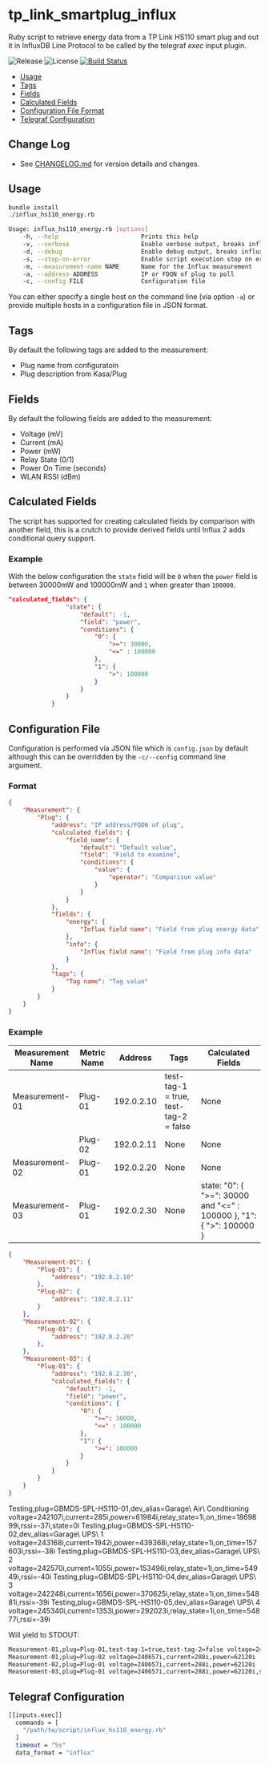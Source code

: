 # tp_link_smartplug_influx

Ruby script to retrieve energy data from a TP Link HS110 smart plug and out it in InfluxDB Line Protocol to be called by the telegraf *exec* input plugin.

![Release](https://img.shields.io/github/release/bmhughes/tp_link_smartplug_influx.svg)
![License](https://img.shields.io/github/license/bmhughes/tp_link_smartplug_influx.svg)
[![Build Status](https://travis-ci.org/bmhughes/tp_link_smartplug_influx.svg?branch=master)](https://travis-ci.org/bmhughes/tp_link_smartplug_influx)

- [Usage](#usage)
- [Tags](#tags)
- [Fields](#fields)
- [Calculated Fields](#calculated-fields)
- [Configuration File Format](#configuration-file)
- [Telegraf Configuration](#telegraf-configuration)

## Change Log

- See [CHANGELOG.md](/CHANGELOG.md) for version details and changes.

## Usage

```bash
bundle install
./influx_hs110_energy.rb
```

```bash
Usage: influx_hs110_energy.rb [options]
    -h, --help                       Prints this help
    -v, --verbose                    Enable verbose output, breaks influx line format. TESTING ONLY
    -d, --debug                      Enable debug output, breaks influx line format. TESTING ONLY
    -s, --stop-on-error              Enable script execution stop on error when polling a plug
    -m, --measurement-name NAME      Name for the Influx measurement
    -a, --address ADDRESS            IP or FDQN of plug to poll
    -c, --config FILE                Configuration file
```

You can either specify a single host on the command line (via option `-a`) or provide multiple hosts in a configuration file in JSON format.

## Tags

By default the following tags are added to the measurement:

- Plug name from configuratoin
- Plug description from Kasa/Plug

## Fields

By default the following fields are added to the measurement:

- Voltage (mV)
- Current (mA)
- Power (mW)
- Relay State (0/1)
- Power On Time (seconds)
- WLAN RSSI (dBm)

## Calculated Fields

The script has supported for creating calculated fields by comparison with another field, this is a crutch to provide derived fields until Influx 2 adds conditional query support.

### Example

With the below configuration the `state` field will be `0` when the `power` field is between 30000mW and 100000mW and `1` when greater than `100000`.

```json
"calculated_fields": {
                "state": {
                    "default": -1,
                    "field": "power",
                    "conditions": {
                        "0": {
                            ">=": 30000,
                            "<=" : 100000
                        },
                        "1": {
                            ">": 100000
                        }
                    }
                }
            }
```

## Configuration File

Configuration is performed via JSON file which is `config.json` by default although this can be overridden by the `-c/--config` command line argument.

### Format

```json
{
    "Measurement": {
        "Plug": {
            "address": "IP address/FQDN of plug",
            "calculated_fields": {
                "field_name": {
                    "default": "Default value",
                    "field": "Field to examine",
                    "conditions": {
                        "value": {
                            "operator": "Comparison value"
                        }
                    }
                }
            },
            "fields": {
                "energy": {
                    "Influx field name": "Field from plug energy data"
                },
                "info": {
                    "Influx field name": "Field from plug info data"
                }
            },
            "tags": {
                "Tag name": "Tag value"
            }
        }
    }
}
```

### Example

| Measurement Name | Metric Name | Address    | Tags                                  | Calculated Fields                                                    |
|------------------|-------------| -----------|---------------------------------------|----------------------------------------------------------------------|
| Measurement-01   | Plug-01     | 192.0.2.10 | test-tag-1 = true, test-tag-2 = false | None                                                                 |
|                  | Plug-02     | 192.0.2.11 | None                                  | None                                                                 |
| Measurement-02   | Plug-01     | 192.0.2.20 | None                                  | None                                                                 |
| Measurement-03   | Plug-01     | 192.0.2.30 | None                                  | state: "0": { ">=": 30000 and "<=" : 100000 }, "1": { ">": 100000 }  |

```json
{
    "Measurement-01": {
        "Plug-01": {
            "address": "192.0.2.10"
        },
        "Plug-02": {
            "address": "192.0.2.11"
        }
    },
    "Measurement-02": {
        "Plug-01": {
            "address": "192.0.2.20"
        },
    },
    "Measurement-03": {
        "Plug-01": {
            "address": "192.0.2.30",
            "calculated_fields": {
                "default": -1,
                "field": "power",
                "conditions": {
                    "0": {
                        ">=": 30000,
                        "<=" : 100000
                    },
                    "1": {
                        ">=": 100000
                    }
                }
            }
        }
    }
}
```

Testing,plug=GBMDS-SPL-HS110-01,dev_alias=Garage\ Air\ Conditioning voltage=242107i,current=285i,power=61984i,relay_state=1i,on_time=1869899i,rssi=-37i,state=0i
Testing,plug=GBMDS-SPL-HS110-02,dev_alias=Garage\ UPS\ 1 voltage=243168i,current=1942i,power=439368i,relay_state=1i,on_time=157603i,rssi=-38i
Testing,plug=GBMDS-SPL-HS110-03,dev_alias=Garage\ UPS\ 2 voltage=242570i,current=1055i,power=153496i,relay_state=1i,on_time=54949i,rssi=-40i
Testing,plug=GBMDS-SPL-HS110-04,dev_alias=Garage\ UPS\ 3 voltage=242248i,current=1656i,power=370625i,relay_state=1i,on_time=54881i,rssi=-39i
Testing,plug=GBMDS-SPL-HS110-05,dev_alias=Garage\ UPS\ 4 voltage=245340i,current=1353i,power=292023i,relay_state=1i,on_time=54877i,rssi=-39i

Will yield to STDOUT:

```bash
Measurement-01,plug=Plug-01,test-tag-1=true,test-tag-2=false voltage=240657i,current=288i,power=62120i
Measurement-01,plug=Plug-02 voltage=240657i,current=288i,power=62120i
Measurement-02,plug=Plug-01 voltage=240657i,current=288i,power=62120i
Measurement-03,plug=Plug-01 voltage=240657i,current=288i,power=62120i,state=0i
```

## Telegraf Configuration

```bash
[[inputs.exec]]
  commands = [
    "/path/to/script/influx_hs110_energy.rb"
  ]
  timeout = "5s"
  data_format = "influx"
```
